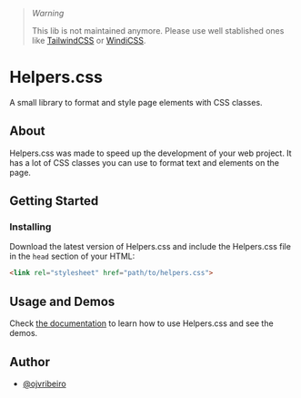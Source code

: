 > *Warning*
>
> This lib is not maintained anymore. Please use well stablished ones like [TailwindCSS](https://tailwindcss.com/) or [WindiCSS](https://windicss.org/).

# Helpers.css

A small library to format and style page elements with CSS classes.

## About

Helpers.css was made to speed up the development of your web project. It has a lot of CSS classes you can use to format text and elements on the page.

## Getting Started

### Installing

Download the latest version of Helpers.css and include the Helpers.css file in the ```head``` section of your HTML:

```HTML
<link rel="stylesheet" href="path/to/helpers.css">
```

## Usage and Demos

Check [the documentation](https://ojvribeiro.github.io/helpers.css/) to learn how to use Helpers.css and see the demos.

## Author

- [@ojvribeiro](https://github.com/ojvribeiro)
